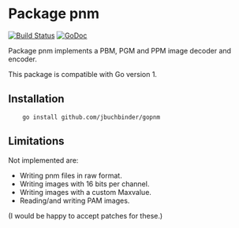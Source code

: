 # Package pnm

[![Build Status](https://secure.travis-ci.org/jbuchbinder/gopnm.png)](http://travis-ci.org/jbuchbinder/gopnm)
[![GoDoc](https://godoc.org/github.com/jbuchbinder/gopnm?status.png)](https://godoc.org/github.com/jbuchbinder/gopnm)

Package pnm implements a PBM, PGM and PPM image decoder and encoder.

This package is compatible with Go version 1.


## Installation

```
	go install github.com/jbuchbinder/gopnm
```

## Limitations

Not implemented are:

* Writing pnm files in raw format.
* Writing images with 16 bits per channel.
* Writing images with a custom Maxvalue.
* Reading/and writing PAM images.

(I would be happy to accept patches for these.)

